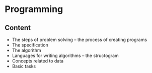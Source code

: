 # Programming

## Content

- The steps of problem solving – the process of creating programs
- The specification
- The algorithm
- Languages for writing algorithms – the structogram
- Concepts related to data
- Basic tasks
